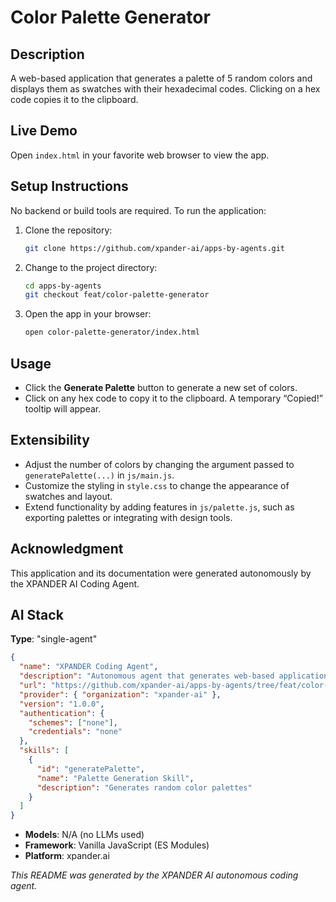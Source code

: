 # Color Palette Generator

## Description

A web-based application that generates a palette of 5 random colors and displays them as swatches with their hexadecimal codes. Clicking on a hex code copies it to the clipboard.

## Live Demo

Open `index.html` in your favorite web browser to view the app.

## Setup Instructions

No backend or build tools are required. To run the application:
1. Clone the repository:
   ```bash
   git clone https://github.com/xpander-ai/apps-by-agents.git
   ```
2. Change to the project directory:
   ```bash
   cd apps-by-agents
   git checkout feat/color-palette-generator
   ```
3. Open the app in your browser:
   ```bash
   open color-palette-generator/index.html
   ```

## Usage

- Click the **Generate Palette** button to generate a new set of colors.
- Click on any hex code to copy it to the clipboard. A temporary “Copied!” tooltip will appear.

## Extensibility

- Adjust the number of colors by changing the argument passed to `generatePalette(...)` in `js/main.js`.
- Customize the styling in `style.css` to change the appearance of swatches and layout.
- Extend functionality by adding features in `js/palette.js`, such as exporting palettes or integrating with design tools.

## Acknowledgment

This application and its documentation were generated autonomously by the XPANDER AI Coding Agent.

## AI Stack

**Type**: "single-agent"

```json
{
  "name": "XPANDER Coding Agent",
  "description": "Autonomous agent that generates web-based applications",
  "url": "https://github.com/xpander-ai/apps-by-agents/tree/feat/color-palette-generator/color-palette-generator",
  "provider": { "organization": "xpander-ai" },
  "version": "1.0.0",
  "authentication": {
    "schemes": ["none"],
    "credentials": "none"
  },
  "skills": [
    {
      "id": "generatePalette",
      "name": "Palette Generation Skill",
      "description": "Generates random color palettes"
    }
  ]
}
```

- **Models**: N/A (no LLMs used)
- **Framework**: Vanilla JavaScript (ES Modules)
- **Platform**: xpander.ai

*This README was generated by the XPANDER AI autonomous coding agent.*